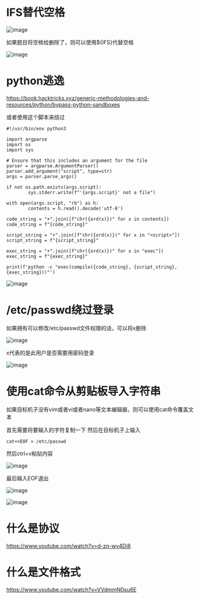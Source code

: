 # IFS替代空格

![image](https://user-images.githubusercontent.com/52622597/210207396-1cdc8a0e-c2ee-4126-b66d-d88008baae15.png)

如果题目将空格给删除了，则可以使用${IFS}代替空格

![image](https://user-images.githubusercontent.com/52622597/210207484-838e32ee-04d3-4149-b156-29dacc50e150.png)

# python逃逸

https://book.hacktricks.xyz/generic-methodologies-and-resources/python/bypass-python-sandboxes

或者使用这个脚本来绕过
```
#!/usr/bin/env python3

import argparse
import os
import sys

# Ensure that this includes an argument for the file
parser = argparse.ArgumentParser()
parser.add_argument("script", type=str)
args = parser.parse_args()

if not os.path.exists(args.script):
        sys.stderr.write(f"'{args.script}' not a file")

with open(args.script, "rb") as h:
        contents = h.read().decode('utf-8')

code_string = "+".join([f"chr({ord(x)})" for x in contents])
code_string = f"{code_string}"

script_string = "+".join([f"chr({ord(x)})" for x in "<script>"])
script_string = f"{script_string}"

exec_string = "+".join([f"chr({ord(x)})" for x in "exec"])
exec_string = f"{exec_string}"

print(f'python -c "exec(compile({code_string}, {script_string}, {exec_string}))"')
```

![image](https://user-images.githubusercontent.com/52622597/210207901-468b234f-987e-4567-a8f9-96888d0e5c91.png)


# /etc/passwd绕过登录

如果拥有可以修改/etc/passwd文件权限的话，可以将x删除

![image](https://user-images.githubusercontent.com/52622597/210208043-61053f6c-f048-4ec4-bed6-9cc4739a5c49.png)

x代表的是此用户是否需要用密码登录

![image](https://user-images.githubusercontent.com/52622597/210208086-66567b60-b700-4ba8-a203-ae24af937288.png)


# 使用cat命令从剪贴板导入字符串
如果目标机子没有vim或者vi或者nano等文本编辑器，则可以使用cat命令覆盖文本

首先需要将要输入的字符复制一下
然后在目标机子上输入
```
cat<<EOF > /etc/passwd
```
然后ctrl+v粘贴内容

![image](https://user-images.githubusercontent.com/52622597/210208322-525bf055-141d-4550-b148-2396c88729a2.png)

最后输入EOF退出

![image](https://user-images.githubusercontent.com/52622597/210208403-9e705565-44cf-4116-b2e9-75fa2cb42fc6.png)

![image](https://user-images.githubusercontent.com/52622597/210208439-40bfb762-193d-4ecd-96db-6060bfbc0a5a.png)


# 什么是协议
https://www.youtube.com/watch?v=d-zn-wv4Di8

# 什么是文件格式
https://www.youtube.com/watch?v=VVdmmN0su6E

